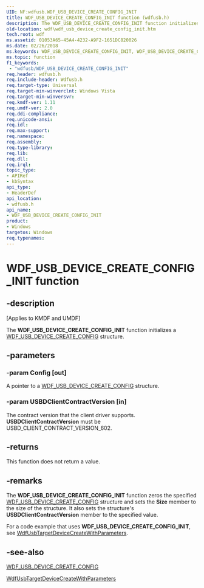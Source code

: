 ```yaml
---
UID: NF:wdfusb.WDF_USB_DEVICE_CREATE_CONFIG_INIT
title: WDF_USB_DEVICE_CREATE_CONFIG_INIT function (wdfusb.h)
description: The WDF_USB_DEVICE_CREATE_CONFIG_INIT function initializes a WDF_USB_DEVICE_CREATE_CONFIG structure.
old-location: wdf\wdf_usb_device_create_config_init.htm
tech.root: wdf
ms.assetid: 01053A65-45A4-4232-A9F2-1651DC820026
ms.date: 02/26/2018
ms.keywords: WDF_USB_DEVICE_CREATE_CONFIG_INIT, WDF_USB_DEVICE_CREATE_CONFIG_INIT function, kmdf.wdf_usb_device_create_config_init, kmdf.wdf_usbtarget_device_config_init, wdf.wdf_usb_device_create_config_init, wdfusb/WDF_USB_DEVICE_CREATE_CONFIG_INIT
ms.topic: function
f1_keywords:
 - "wdfusb/WDF_USB_DEVICE_CREATE_CONFIG_INIT"
req.header: wdfusb.h
req.include-header: Wdfusb.h
req.target-type: Universal
req.target-min-winverclnt: Windows Vista
req.target-min-winversvr: 
req.kmdf-ver: 1.11
req.umdf-ver: 2.0
req.ddi-compliance: 
req.unicode-ansi: 
req.idl: 
req.max-support: 
req.namespace: 
req.assembly: 
req.type-library: 
req.lib: 
req.dll: 
req.irql: 
topic_type:
- APIRef
- kbSyntax
api_type:
- HeaderDef
api_location:
- wdfusb.h
api_name:
- WDF_USB_DEVICE_CREATE_CONFIG_INIT
product:
- Windows
targetos: Windows
req.typenames: 
---
```


# WDF_USB_DEVICE_CREATE_CONFIG_INIT function


## -description


<p class="CCE_Message">[Applies to KMDF and UMDF]</p>

The <b>WDF_USB_DEVICE_CREATE_CONFIG_INIT</b> function
  initializes a <a href="https://docs.microsoft.com/windows-hardware/drivers/ddi/content/wdfusb/ns-wdfusb-_wdf_usb_device_create_config">WDF_USB_DEVICE_CREATE_CONFIG</a> structure. 


## -parameters




### -param Config [out]

A pointer to a <a href="https://docs.microsoft.com/windows-hardware/drivers/ddi/content/wdfusb/ns-wdfusb-_wdf_usb_device_create_config">WDF_USB_DEVICE_CREATE_CONFIG</a> structure.


### -param USBDClientContractVersion [in]

The contract version that the client driver supports. <b>USBDClientContractVersion</b> must be USBD_CLIENT_CONTRACT_VERSION_602. 


## -returns



This function does not return a value.




## -remarks



The <b>WDF_USB_DEVICE_CREATE_CONFIG_INIT</b> function zeros the specified <a href="https://docs.microsoft.com/windows-hardware/drivers/ddi/content/wdfusb/ns-wdfusb-_wdf_usb_device_create_config">WDF_USB_DEVICE_CREATE_CONFIG</a> structure and sets the <b>Size</b> member to the size of the structure. It also sets the structure's <b>USBDClientContractVersion</b> member to the specified value.

For a code example that uses <b>WDF_USB_DEVICE_CREATE_CONFIG_INIT</b>, see <a href="https://docs.microsoft.com/windows-hardware/drivers/ddi/content/wdfusb/nf-wdfusb-wdfusbtargetdevicecreatewithparameters">WdfUsbTargetDeviceCreateWithParameters</a>.




## -see-also




<a href="https://docs.microsoft.com/windows-hardware/drivers/ddi/content/wdfusb/ns-wdfusb-_wdf_usb_device_create_config">WDF_USB_DEVICE_CREATE_CONFIG</a>



<a href="https://docs.microsoft.com/windows-hardware/drivers/ddi/content/wdfusb/nf-wdfusb-wdfusbtargetdevicecreatewithparameters">WdfUsbTargetDeviceCreateWithParameters</a>
 

 

